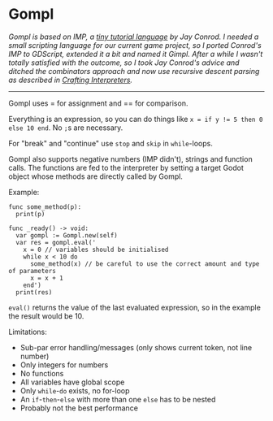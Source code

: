 # Gompl

*Gompl is based on IMP, a [tiny tutorial language](https://jayconrod.com/posts/37/a-simple-interpreter-from-scratch-in-python--part-1-) by Jay Conrod. I needed a small scripting language for our current game project, so I ported Conrod's IMP to GDScript, extended it a bit and named it Gimpl. After a while I wasn't totally satisfied with the outcome, so I took Jay Conrod's advice and ditched the combinators approach and now use recursive descent parsing as described in [Crafting Interpreters](https://craftinginterpreters.com).*

---

Gompl uses = for assignment and == for comparison.

Everything is an expression, so you can do things like `x = if y != 5 then 0 else 10 end`. No `;`s are necessary.

For "break" and "continue" use `stop` and `skip` in `while`-loops.

Gompl also supports negative numbers (IMP didn't), strings and function calls. The functions are fed to the interpreter by setting a target Godot object whose methods are directly called by Gompl.

Example:

```GDScript
func some_method(p):
  print(p)

func _ready() -> void:
  var gompl := Gompl.new(self)
  var res = gompl.eval('
	x = 0 // variables should be initialised
	while x < 10 do
	  some_method(x) // be careful to use the correct amount and type of parameters
	  x = x + 1
	end')
  print(res)
```

`eval()` returns the value of the last evaluated expression, so in the example the result would be 10.

Limitations:

* Sub-par error handling/messages (only shows current token, not line number)
* Only integers for numbers
* No functions
* All variables have global scope
* Only `while`-`do` exists, no for-loop
* An `if`-`then`-`else` with more than one `else` has to be nested
* Probably not the best performance
